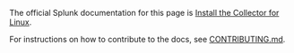 The official Splunk documentation for this page is [Install the Collector for Linux](https://docs.splunk.com/Observability/gdi/opentelemetry/install-linux.html). 

For instructions on how to contribute to the docs, see [CONTRIBUTING.md](../CONTRIBUTING#documentation.md).


